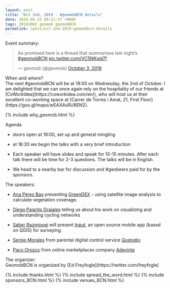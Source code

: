 ```yaml
--- 
layout: post
title: "Oct 2nd, 2019 - #geomobBCN details"
date: 2019-05-23 09:11:37 +0000
tags: 20191002 geomob geomobBCN
permalink: /post/oct-2nd-2019-geomobbcn-details
---
```


<div class="heading">Event summary:</div>
<blockquote class="twitter-tweet"><p lang="en" dir="ltr">As promised here is a thread that summarises last night’s <a href="https://twitter.com/hashtag/geomobBCN?src=hash&amp;ref_src=twsrc%5Etfw">#geomobBCN</a> <a href="https://t.co/VC5NKxid7f">pic.twitter.com/VC5NKxid7f</a></p>&mdash; geomob (@geomob) <a href="https://twitter.com/geomob/status/1179654859508858881?ref_src=twsrc%5Etfw">October 3, 2019</a></blockquote> <script async src="https://platform.twitter.com/widgets.js" charset="utf-8"></script> 

<div class="heading">When and where?</div>
The next #geomobBCN will be at
<span class="b">18:00 on Wednesday, the 2nd of October</span>.
I am delighted that we can once again rely on the hospitality of our friends at
[CoWorkIdea](https://coworkidea.com/en/), who will host us at their
excellent co-working space at [Carrer de Torres i Amat, 21, First Floor](https://goo.gl/maps/wEAX4uRU8EN2).

{% include why_geomob.html %}

<div class="heading">Agenda</div>

* doors open at 18:00, set up and general mingling

* at 18:30 we begin the talks with a very brief introduction

* Each speaker will have slides and speak for 10-15 minutes.
After each talk there will be time for 2-3 questions.
The talks will be in English.

* We head to a nearby bar for discussion and #geobeers paid for by the
sponsors. 

<div class="heading">The speakers:</div>

* [Ana Pérez Bao](https://www.linkedin.com/in/ana-p%C3%A9rez-bao-ab088759/) presenting [GreenDEX](https://greendex.es) - using satellite image analysis to calculate vegetation coverage.

* [Diego Pajarito Grajales](https://twitter.com/diegopajarito) telling us about his work on visualizing and understanding cycling networks

* [Saber Razmjooei](https://www.linkedin.com/in/saber-razmjooei-321a753b/) will present [Input](https://inputapp.io), an open source mobile app (based on QGIS) for surveying.

* [Sergio Morales](https://www.linkedin.com/in/sergiomorales/) from parental digital control service [Qustodio](https://www.qustodio.com)

* [Paco Orozco](https://twitter.com/pakusland) from online marketplaces company [Adevinta](https://www.adevinta.com)

<div class="heading">The organizer:</div>
GeomobBCN is organized by [Ed Freyfogle](https://twitter.com/freyfogle)

{% include thanks.html %}
{% include spread_the_word.html %}
{% include sponsors_BCN.html %}
{% include venues_BCN.html %}


